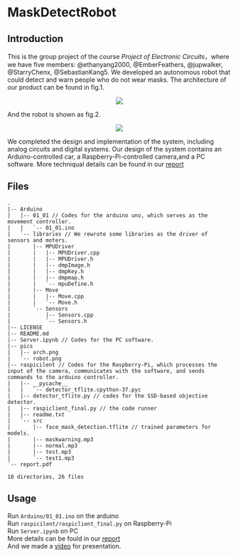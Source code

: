 # MaskDetectRobot
## Introduction
This is the group project of the course *Project of Electronic Circuits*，where we have five members: @ethanyang2000, @EmberFeathers, @jupwalker, @StarryChenx, @SebastianKang5. We developed an autonomous robot that could detect and warn people who do not wear masks. The architecture of our product can be found in fig.1.  

<div align=center><img src="[url](https://github.com/ethanyang2000/MaskDetectRobot/blob/main/pics/arch.png)" width="  "></div>

And the robot is shown as fig.2.  

<div align=center><img src="[url](https://github.com/ethanyang2000/MaskDetectRobot/blob/main/pics/robot.png)" width="  "></div>

We completed the design and implementation of the system, including analog circuits and digital systems. Our design of the system contains an Arduino-controlled car, a Raspberry-Pi-controlled camera,and a PC software. More techniqual details can be found in our [report](https://github.com/ethanyang2000/MaskDetectRobot/blob/main/report.pdf)
## Files
```
.
|-- Arduino
|   |-- 01_01 // Codes for the arduino uno, which serves as the movement controller.
|   |   `-- 01_01.ino
|   `-- libraries // We rewrote some libraries as the driver of sensors and moters.
|       |-- MPUDriver
|       |   |-- MPUDriver.cpp
|       |   |-- MPUDriver.h
|       |   |-- dmpImage.h
|       |   |-- dmpKey.h
|       |   |-- dmpmap.h
|       |   `-- mpuDefine.h
|       |-- Move
|       |   |-- Move.cpp
|       |   `-- Move.h
|       `-- Sensors
|           |-- Sensors.cpp
|           `-- Sensors.h
|-- LICENSE
|-- README.md
|-- Server.ipynb // Codes for the PC software.
|-- pics
|   |-- arch.png
|   `-- robot.png
|-- raspicilent // Codes for the Raspberry-Pi, which processes the input of the camera, communicates with the software, and sends commands to the arduino controller.
|   |-- __pycache__
|   |   `-- detector_tflite.cpython-37.pyc
|   |-- detector_tflite.py // codes for the SSD-based objective detector.
|   |-- raspiclient_final.py // the code runner
|   |-- readme.txt
|   `-- src
|       |-- face_mask_detection.tflite // trained parameters for models.
|       |-- maskwarning.mp3
|       |-- normal.mp3
|       |-- test.mp3
|       `-- test1.mp3
`-- report.pdf

10 directories, 26 files

```

## Usage
Run `Arduino/01_01.ino` on the arduino  
Run `raspicilent/raspiclient_final.py` on Raspberry-Pi  
Run `Server.ipynb` on PC  
More details can be fould in our [report](https://github.com/ethanyang2000/MaskDetectRobot/blob/main/report.pdf)  
And we made a [video](https://player.bilibili.com/player.html?aid=589069782&bvid=BV1TB4y1N7X3&cid=366877027&page=1) for presentation.  


